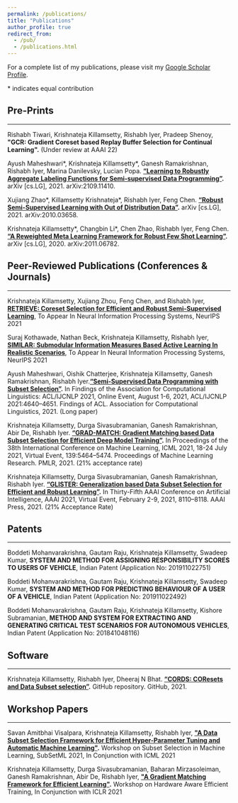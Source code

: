 ```yaml
---
permalink: /publications/
title: "Publications"
author_profile: true
redirect_from: 
  - /pub/
  - /publications.html
---
```

For a complete list of my publications, please visit my [Google Scholar Profile](https://scholar.google.com/citations?hl=en&tzom=300&user=Es7o_GIAAAAJ).

\* indicates equal contribution
  
## Pre-Prints
-------------
Rishabh Tiwari, Krishnateja Killamsetty, Rishabh Iyer, Pradeep Shenoy, **"GCR: Gradient Coreset based Replay Buffer Selection for Continual Learning".** (Under review at AAAI 22)

Ayush Maheshwari\*, Krishnateja Killamsetty\*, Ganesh Ramakrishnan, Rishabh Iyer, Marina Danilevsky, Lucian Popa. **[“Learning to Robustly Aggregate Labeling Functions for Semi-supervised Data Programming”](http://arxiv.org/abs/2109.11410).** arXiv [cs.LG], 2021. arXiv:2109.11410.

Xujiang Zhao\*, Killamsetty Krishnateja\*, Rishabh Iyer, Feng Chen. **[“Robust Semi-Supervised Learning with Out of Distribution Data”](http://arxiv.org/abs/2010.03658).** arXiv [cs.LG], 2021. arXiv:2010.03658.

Krishnateja Killamsetty\*, Changbin Li\*, Chen Zhao, Rishabh Iyer, Feng Chen. **[“A Reweighted Meta Learning Framework for Robust Few Shot Learning”](http://arxiv.org/abs/2011.06782).** arXiv [cs.LG], 2020. arXiv:2011.06782.

## Peer-Reviewed Publications (Conferences & Journals)
------------------------------------------------------
Krishnateja Killamsetty, Xujiang Zhou, Feng Chen, and Rishabh Iyer, **[RETRIEVE: Coreset Selection for Efficient and Robust Semi-Supervised Learning](https://arxiv.org/abs/2106.07760)**, To Appear In Neural Information Processing Systems, NeurIPS 2021

Suraj Kothawade, Nathan Beck, Krishnateja Killamsetty, Rishabh Iyer, **[SIMILAR: Submodular Information Measures Based Active Learning In Realistic Scenarios](https://arxiv.org/abs/2107.00717)**, To Appear In Neural Information Processing Systems, NeurIPS 2021

Ayush Maheshwari, Oishik Chatterjee, Krishnateja Killamsetty, Ganesh Ramakrishnan, Rishabh Iyer.**[“Semi-Supervised Data Programming with Subset Selection”](https://doi.org/10.18653/v1/2021.findings-acl.408).** In Findings of the Association for Computational Linguistics: ACL/IJCNLP 2021, Online Event, August 1-6, 2021, ACL/IJCNLP 2021:4640–4651. Findings of ACL. Association for Computational Linguistics, 2021. (Long paper)

Krishnateja Killamsetty, Durga Sivasubramanian, Ganesh Ramakrishnan, Abir De, Rishabh Iyer. **[“GRAD-MATCH: Gradient Matching based Data Subset Selection for Efficient Deep Model Training”](http://proceedings.mlr.press/v139/killamsetty21a.html).** In Proceedings of the 38th International Conference on Machine Learning, ICML 2021, 18-24 July 2021, Virtual Event, 139:5464–5474. Proceedings of Machine Learning Research. PMLR, 2021. (21% acceptance rate)

Krishnateja Killamsetty, Durga Sivasubramanian, Ganesh Ramakrishnan, Rishabh Iyer. **[“GLISTER: Generalization based Data Subset Selection for Efficient and Robust Learning”](https://ojs.aaai.org/index.php/AAAI/article/view/16988).** In Thirty-Fifth AAAI Conference on Artificial Intelligence, AAAI 2021, Virtual Event, February 2-9, 2021, 8110–8118. AAAI Press, 2021. (21% Acceptance Rate)

## Patents
----------
Boddeti Mohanvarakrishna, Gautam Raju, Krishnateja Killamsetty, Swadeep Kumar, **SYSTEM AND METHOD FOR ASSIGNING RESPONSIBILITY SCORES TO USERS OF VEHICLE**, Indian Patent (Application No: 201911022751)

Boddeti Mohanvarakrishna, Gautam Raju, Krishnateja Killamsetty, Swadeep Kumar, **SYSTEM AND METHOD FOR PREDICTING BEHAVIOUR OF A USER OF A VEHICLE**, Indian Patent (Application No: 201911022492)

Boddeti Mohanvarakrishna, Gautam Raju, Krishnateja Killamsetty, Kishore Subramanian, **METHOD AND SYSTEM FOR EXTRACTING AND GENERATING CRITICAL TEST SCENARIOS FOR AUTONOMOUS VEHICLES**, Indian Patent (Application No: 201841048116)

## Software
-----------
Krishnateja Killamsetty, Rishabh Iyer, Dheeraj N Bhat. **[“CORDS: COResets and Data Subset selection”](https://github.com/decile-team/cords).** GitHub repository. GitHub, 2021.

## Workshop Papers
------------------
Savan Amitbhai Visalpara, Krishnateja Killamsetty, Rishabh Iyer, **["A Data Subset Selection Framework for Efficient Hyper-Parameter Tuning and Automatic Machine Learning"](https://krishnatejakillamsetty.me/files/Hyperparam_SubsetML.pdf).** Workshop on Subset Selection in Machine Learning, SubSetML 2021, In Conjunction with ICML 2021

Krishnateja Killamsetty, Durga Sivasubramanian, Baharan Mirzasoleiman, Ganesh Ramakrishnan, Abir De, Rishabh Iyer, **["A Gradient Matching Framework for Efficient Learning"](https://krishnatejakillamsetty.me/files/GradMatch_ICLR_workshop.pdf).** Workshop on Hardware Aware Efficient Training, In Conjunction with ICLR 2021

